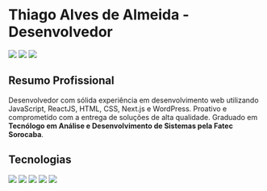 # Thiago Alves de Almeida - Desenvolvedor

<a href="mailto:almeida.thiagoalvesde@gmail.com"><img src="https://img.shields.io/badge/-E--mail-red?style=flat-square&logo=gmail&logoColor=white&labelColor=red"/></a>
<a href="https://www.linkedin.com/in/thiago-almeida22/"><img src="https://img.shields.io/badge/LinkedIn-Thiago%20Almeida-blue?style=flat-square&logo=linkedin&logoColor=white&labelColor=blue"/></a>
<a href="https://thiago-almeida-portfolio.vercel.app/"><img src="https://img.shields.io/badge/Portf%C3%B3lio-gray?style=flat-square&logo=web&logoColor=white&labelColor=gray"/></a>

## Resumo Profissional

Desenvolvedor com sólida experiência em desenvolvimento web utilizando JavaScript, ReactJS, HTML, CSS, Next.js e WordPress. Proativo e comprometido com a entrega de soluções de alta qualidade. Graduado em **Tecnólogo em Análise e Desenvolvimento de Sistemas pela Fatec Sorocaba**.

## Tecnologias

<img src="https://img.icons8.com/color/48/000000/html-5--v1.png"/> <img src="https://img.icons8.com/color/48/000000/css3.png"/> <img src="https://img.icons8.com/color/48/000000/javascript--v1.png"/> <img src="https://img.icons8.com/color/48/000000/typescript.png"/> <img src="https://img.icons8.com/color/48/000000/react-native.png"/>
